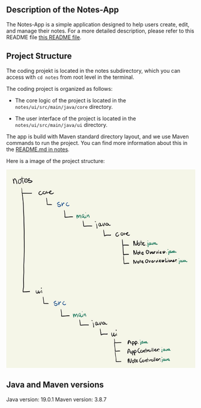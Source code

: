 
## Description of the Notes-App

The Notes-App is a simple application designed to help users create, edit, and manage their notes. For a more detailed description, please refer to this README file [this README file](/notes/core/README.md).

## Project Structure


The coding projekt is located in the notes subdirectory, which you can access with `cd notes` from root level in the terminal. 

The coding project is organized as follows:

- The core logic of the project is located in the `notes/ui/src/main/java/core` directory.

- The user interface of the project is located in the `notes/ui/src/main/java/ui` directory.

The app is build with Maven standard directory layout, and we use Maven commands to run the project. You can find more information about this in the [README.md in notes](/notes/core/README.md).

Here is a image of the project structure:

![Alt text](docs/pictures/Structure.jpg)


## Java and Maven versions
Java version: 19.0.1
Maven version: 3.8.7
